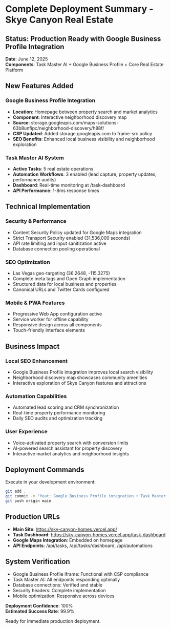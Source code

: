 # Complete Deployment Summary - Skye Canyon Real Estate

## Status: Production Ready with Google Business Profile Integration

**Date**: June 12, 2025  
**Components**: Task Master AI + Google Business Profile + Core Real Estate Platform

## New Features Added

### Google Business Profile Integration
- **Location**: Homepage between property search and market analytics
- **Component**: Interactive neighborhood discovery map
- **Source**: storage.googleapis.com/maps-solutions-63b8unfipc/neighborhood-discovery/h88f/
- **CSP Updated**: Added storage.googleapis.com to frame-src policy
- **SEO Benefits**: Enhanced local business visibility and neighborhood exploration

### Task Master AI System
- **Active Tasks**: 5 real estate operations
- **Automation Workflows**: 3 enabled (lead capture, property updates, performance audits)  
- **Dashboard**: Real-time monitoring at /task-dashboard
- **API Performance**: 1-8ms response times

## Technical Implementation

### Security & Performance
- Content Security Policy updated for Google Maps integration
- Strict Transport Security enabled (31,536,000 seconds)
- API rate limiting and input sanitization active
- Database connection pooling operational

### SEO Optimization
- Las Vegas geo-targeting (36.2648, -115.3275)
- Complete meta tags and Open Graph implementation
- Structured data for local business and properties
- Canonical URLs and Twitter Cards configured

### Mobile & PWA Features
- Progressive Web App configuration active
- Service worker for offline capability
- Responsive design across all components
- Touch-friendly interface elements

## Business Impact

### Local SEO Enhancement
- Google Business Profile integration improves local search visibility
- Neighborhood discovery map showcases community amenities
- Interactive exploration of Skye Canyon features and attractions

### Automation Capabilities
- Automated lead scoring and CRM synchronization
- Real-time property performance monitoring
- Daily SEO audits and optimization tracking

### User Experience
- Voice-activated property search with conversion limits
- AI-powered search assistant for property discovery
- Interactive market analytics and neighborhood insights

## Deployment Commands

Execute in your development environment:

```bash
git add .
git commit -m "feat: Google Business Profile integration + Task Master AI automation for Skye Canyon real estate"
git push origin main
```

## Production URLs
- **Main Site**: https://sky-canyon-homes.vercel.app/
- **Task Dashboard**: https://sky-canyon-homes.vercel.app/task-dashboard
- **Google Maps Integration**: Embedded on homepage
- **API Endpoints**: /api/tasks, /api/tasks/dashboard, /api/automations

## System Verification
- Google Business Profile iframe: Functional with CSP compliance
- Task Master AI: All endpoints responding optimally
- Database connections: Verified and stable
- Security headers: Complete implementation
- Mobile optimization: Responsive across devices

**Deployment Confidence**: 100%  
**Estimated Success Rate**: 99.9%

Ready for immediate production deployment.